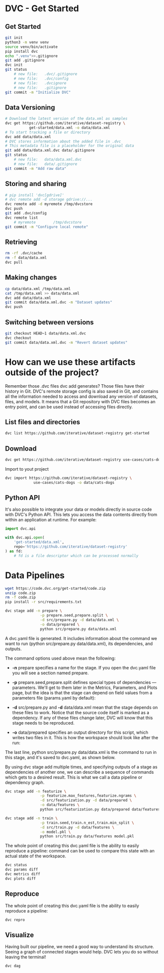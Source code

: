 # DVC - Get Started

## Get Started
```bash
git init
python3 -m venv venv
source venv/bin/activate
pip install dvc
echo ".venv">>.gitignore
git add .gitignore
dvc init
git status
 	# new file:   .dvc/.gitignore
 	# new file:   .dvc/config
 	# new file:   .dvcignore
 	# new file:   .gitignore
git commit -m "Initialize DVC"
```
## Data Versioning
```bash
# Download the latest version of the data.xml as samples
dvc get https://github.com/iterative/dataset-registry \
           get-started/data.xml -o data/data.xml
# To start tracking a file or directory
dvc add data/data.xml
# DVC stores information about the added file in .dvc
# This metadata file is a placeholder for the original data
git add data/data.xml.dvc data/.gitignore
git status
 	# new file:   data/data.xml.dvc
 	# new file:   data/.gitignore
git commit -m "Add raw data"
```
## Storing and sharing
```bash
# pip install 'dvc[gdrive]'
# dvc remote add -d storage gdrive://...
dvc remote add -d myremote /tmp/dvcstore
dvc push
git add .dvc/config
dvc remote list
	# myremote        /tmp/dvcstore
git commit -m "Configure local remote"
```
## Retrieving
```bash
rm -rf .dvc/cache
rm -f data/data.xml
dvc pull
```
## Making changes
```bash
cp data/data.xml /tmp/data.xml
cat /tmp/data.xml >> data/data.xml
dvc add data/data.xml
git commit data/data.xml.dvc -m "Dataset updates"
dvc push
```
## Switching between versions
```bash
git checkout HEAD~1 data/data.xml.dvc
dvc checkout
git commit data/data.xml.dvc -m "Revert dataset updates"
```

# How can we use these artifacts outside of the project?

Remember those .dvc files dvc add generates? Those files have their history in Git. DVC's remote storage config is also saved in Git, and contains all the information needed to access and download any version of datasets, files, and models. It means that a Git repository with DVC files becomes an entry point, and can be used instead of accessing files directly.

## List files and directories
```bash
dvc list https://github.com/iterative/dataset-registry get-started
```

## Download
```bash
dvc get https://github.com/iterative/dataset-registry use-cases/cats-dogs
```

Import to yout project
```bash
dvc import https://github.com/iterative/dataset-registry \
             use-cases/cats-dogs -o data/cats-dogs
```

## Python API

It's also possible to integrate your data or models directly in source code with DVC's Python API. This lets you access the data contents directly from within an application at runtime. For example:
```python
import dvc.api

with dvc.api.open(
    'get-started/data.xml',
    repo='https://github.com/iterative/dataset-registry'
) as fd:
    # fd is a file descriptor which can be processed normally
```

# Data Pipelines

```bash
wget https://code.dvc.org/get-started/code.zip
unzip code.zip
rm -f code.zip
pip install -r src/requirements.txt
```
```bash
dvc stage add -n prepare \
                -p prepare.seed,prepare.split \
                -d src/prepare.py -d data/data.xml \
                -o data/prepared \
                python src/prepare.py data/data.xml
```
A dvc.yaml file is generated. It includes information about the command we want to run (python src/prepare.py data/data.xml), its dependencies, and outputs.

The command options used above mean the following:

- **-n** prepare specifies a name for the stage. If you open the dvc.yaml file you will see a section named prepare.

- **-p** prepare.seed,prepare.split defines special types of dependencies — parameters. We'll get to them later in the Metrics, Parameters, and Plots page, but the idea is that the stage can depend on field values from a parameters file (params.yaml by default):

- **-d** src/prepare.py and **-d** data/data.xml mean that the stage depends on these files to work. Notice that the source code itself is marked as a dependency. If any of these files change later, DVC will know that this stage needs to be reproduced.

- **-o** data/prepared specifies an output directory for this script, which writes two files in it. This is how the workspace should look like after the run:

The last line, python src/prepare.py data/data.xml is the command to run in this stage, and it's saved to dvc.yaml, as shown below.

By using dvc stage add multiple times, and specifying outputs of a stage as dependencies of another one, we can describe a sequence of commands which gets to a desired result. This is what we call a data pipeline or dependency graph.

``` bash
dvc stage add -n featurize \
                -p featurize.max_features,featurize.ngrams \
                -d src/featurization.py -d data/prepared \
                -o data/features \
                python src/featurization.py data/prepared data/features
```

``` bash
dvc stage add -n train \
                -p train.seed,train.n_est,train.min_split \
                -d src/train.py -d data/features \
                -o model.pkl \
                python src/train.py data/features model.pkl
```

The whole point of creating this dvc.yaml file is the ability to easily reproduce a pipeline:
command can be used to compare this state with an actual state of the workspace.
``` bash
dvc status 
dvc params diff
dvc metrics diff
dvc plots diff
```

## Reproduce
The whole point of creating this dvc.yaml file is the ability to easily reproduce a pipeline:
``` bash
dvc repro
```

## Visualize
Having built our pipeline, we need a good way to understand its structure. Seeing a graph of connected stages would help. DVC lets you do so without leaving the terminal!
``` bash
dvc dag
```